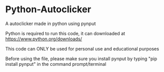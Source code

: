 # Python-Autoclicker
A autoclicker made in python using pynput 

Python is required to run this code, it can downloaded at https://www.python.org/downloads/

This code can ONLY be used for personal use and educational purposes

Before using the file, please make sure you install pynput by typing "pip install pynput" in the command prompt/terminal
